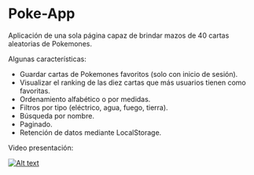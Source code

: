 # Poke-App

Aplicación de una sola página capaz de brindar mazos de 40 cartas aleatorias de Pokemones.

Algunas características:
- Guardar cartas de Pokemones favoritos (solo con inicio de sesión).
- Visualizar el ranking de las diez cartas que más usuarios tienen como favoritas.
- Ordenamiento alfabético o por medidas.
- Filtros por tipo (eléctrico, agua, fuego, tierra).
- Búsqueda por nombre.
- Paginado.
- Retención de datos mediante LocalStorage.

Video presentación:

[![Alt text](https://img.youtube.com/vi/UkACh34rzJY/0.jpg)](https://www.youtube.com/watch?v=UkACh34rzJY)